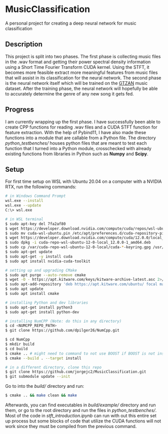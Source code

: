 # MusicClassification
A personal project for creating a deep neural network for music classification

## Description
This project is split into two phases. The first phase is collecting music files in the .wav format and getting their power spectral density information using a Short Time Fourier Transform CUDA kernel. Using the STFT, it becomes more feasible extract more meaningful features from 
music files that will assist in its classification for the neural network. The second phase is the neural network itself which will be trained on 
the [GTZAN](https://www.kaggle.com/datasets/andradaolteanu/gtzan-dataset-music-genre-classification) music dataset. After the training phase, the 
neural network will hopefully be able to accurately determine the genre of any new song it gets fed. 

## Progress
I am currently wrapping up the first phase. I have successfully been able to create CPP functions for reading .wav files and a CUDA STFT function 
for feature extraction. With the help of Pybind11, I have also made these functions into a module that are callable from a Python file. The directory *python_testbenches/* houses python files that are meant to test each function that I turned into a Python module, crosschecked with 
already existing functions from libraries in Python such as **Numpy** and **Scipy**. 

## Setup

For first time setup on WSL with Ubuntu 20.04 on a computer with a NVIDIA RTX, run the following commands:

```sh
# in Windows Command Prompt
wsl.exe --install
wsl.exe --update
C:\> wsl.exe

# in WSL terminal
$ sudo apt-key del 7fa2af80
$ wget https://developer.download.nvidia.com/compute/cuda/repos/wsl-ubuntu/x86_64/$ cuda-wsl-ubuntu.pin
$ sudo mv cuda-wsl-ubuntu.pin /etc/apt/preferences.d/cuda-repository-pin-600
$ wget https://developer.download.nvidia.com/compute/cuda/12.0.0/local_installers/$ cuda-repo-wsl-ubuntu-12-0-local_12.0.0-1_amd64.deb
$ sudo dpkg -i cuda-repo-wsl-ubuntu-12-0-local_12.0.0-1_amd64.deb
$ sudo cp /var/cuda-repo-wsl-ubuntu-12-0-local/cuda-*-keyring.gpg /usr/share/keyrings/
$ sudo apt-get update
$ sudo apt-get -y install cuda
$ sudo apt install nvidia-cuda-toolkit

# setting up and upgrading CMake
$ sudo apt purge --auto-remove cmake
$ wget -O - https://apt.kitware.com/keys/kitware-archive-latest.asc 2>/dev/null | gpg --dearmor $ - | sudo tee /etc/apt/trusted.gpg.d/kitware.gpg >/dev/null
$ sudo apt-add-repository 'deb https://apt.kitware.com/ubuntu/ focal main'
$ sudo apt update
$ sudo apt install cmake

# installing Python and dev libraries
$ sudo apt-get install python3
$ sudo apt-get install python-dev

# installing NumCPP (Note: do this in any directory)
$ cd <NUMCPP_REPO_PATH>
$ git clone https://github.com/dpilger26/NumCpp.git

$ cd NumCpp
$ mkdir build
$ cd build
$ cmake .. # might need to command to not use BOOST if BOOST is not installed
$ cmake --build . --target install

# in a different directory, clone this repo
$ git clone https://github.com/jorgejc2/MusicClassification.git
$ git submodule update --init
```

Go to into the *build/* directory and run:

```sh
$ cmake .. && make clean && make
```

Afterwards, you can find executables in *build/example/* directory and run them, or go to the root directory and run the files in *python_testbenches/*. Most of the code in *stft_introduction.ipynb* can run with out this entire set up process but some blocks of code that utilize the CUDA functions will not work since they must be compiled from the previous command. 
